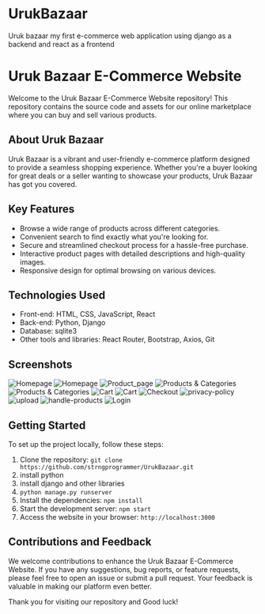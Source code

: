 # UrukBazaar
Uruk bazaar my first e-commerce web application using django as a backend and react as a frontend
# Uruk Bazaar E-Commerce Website

Welcome to the Uruk Bazaar E-Commerce Website repository! This repository contains the source code and assets for our online marketplace where you can buy and sell various products.

## About Uruk Bazaar

Uruk Bazaar is a vibrant and user-friendly e-commerce platform designed to provide a seamless shopping experience. Whether you're a buyer looking for great deals or a seller wanting to showcase your products, Uruk Bazaar has got you covered.

## Key Features

- Browse a wide range of products across different categories.
- Convenient search to find exactly what you're looking for.
- Secure and streamlined checkout process for a hassle-free purchase.
- Interactive product pages with detailed descriptions and high-quality images.
- Responsive design for optimal browsing on various devices.

## Technologies Used

- Front-end: HTML, CSS, JavaScript, React
- Back-end: Python, Django
- Database: sqlite3
- Other tools and libraries: React Router, Bootstrap, Axios, Git

## Screenshots

![Homepage](/Screenshots/p1.PNG)
![Homepage](/Screenshots/p2.PNG)
![Product_page](/Screenshots/p3.PNG)
![Products & Categories](/Screenshots/p4.PNG)
![Products & Categories](/Screenshots/p5.PNG)
![Cart](/Screenshots/p6.PNG)
![Cart](/Screenshots/p7.PNG)
![Checkout](/Screenshots/p8.PNG)
![privacy-policy](/Screenshots/p9.PNG)
![upload](/Screenshots/p10.PNG)
![handle-products](/Screenshots/p11.PNG)
![Login](/Screenshots/p12.PNG)

## Getting Started

To set up the project locally, follow these steps:

1. Clone the repository: `git clone https://github.com/strngprogrammer/UrukBazaar.git`
2. install python
3. install django and other libraries
4. `python manage.py runserver`  
5. Install the dependencies: `npm install`
6. Start the development server: `npm start`
7. Access the website in your browser: `http://localhost:3000`


## Contributions and Feedback

We welcome contributions to enhance the Uruk Bazaar E-Commerce Website. If you have any suggestions, bug reports, or feature requests, please feel free to open an issue or submit a pull request. Your feedback is valuable in making our platform even better.

Thank you for visiting our repository and Good luck!

